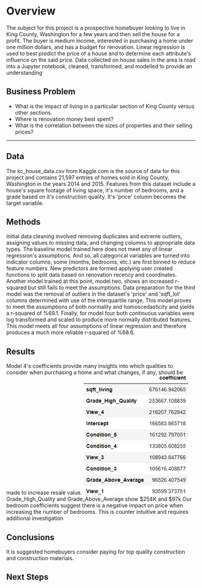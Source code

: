 # Overview
The subject for this project is a prospective homebuyer looking to live in King County, Washington for a few years and then sell the house for a profit. The buyer is medium income, interested in purchasing a home under one million dollars, and has a budget for renovation.  Linear regression is used to best predict the price of a house and to determine each attribute's influence on the said price. Data collected on house sales in the area is read into a Jupyter notebook, cleaned, transformed, and modelled to provide an understanding  

## Business Problem
* What is the impact of living in a particular section of King County versus other sections.
* Where is renovation money best spent?
* What is the correlation between the sizes of properties and their selling prices?
***

## Data
   The kc_house_data.csv from Kaggle.com is the source of data for this project and contains 21,597 entries of homes sold in King County, Washington in the years 2014 and 2015.  Features from this dataset include a house's square footage of living space, it's number of bedrooms, and a grade based on it's construction quality. It's 'price' column becomes the target variable.

## Methods
   Initial data cleaning involved removing duplicates and extreme outliers, assigning values to missing data, and changing columns to appropriate data types.  The baseline model trained here does not meet any of linear regression's assumptions.  And so, all categorical variables are turned into indicator columns, some (months, bedrooms, etc.) are first binned to reduce feature numbers.  New predictors are formed applying user created functions to split data based on renovation recency and coordinates.  Another model trained at this point, model two, shows an increased r-squared but still fails to meet the assumptions.  Data preparation for the third model was the removal of outliers in the dataset's 'price' and 'sqft_lot' columns determined with use of the interquartile range.  This model proves to meet the assumptions of both normality and homoscedasticity and yields a r-squared of %69.1.  Finally, for model four both continuous variables were log transformed and scaled to produce more normally distributed features.  This model meets all four assumptions of linear regression and therefore produces a much more reliable r-squared of %68.6.

## Results
   Model 4's coefficients provide many insights into which qualities to consider when purchasing a home and what changes, if any, should be made to increase resale value.
![Model 4 Coefficients](./images/coefficients.png)
   Grade_High_Quality and Grade_Above_Average show $254K and $97k 
   Our bedroom coefficients suggest there is a negative impact on price when increasing the number of bedrooms.  This is counter intuitive and requires additional investigation 

## Conclusions
   It is suggested homebuyers consider paying for top quality construction and construction materials. 

## Next Steps

   